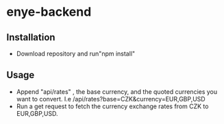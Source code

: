 # enye-backend
## Installation
- Download repository and run"npm install"

## Usage
- Append "api/rates" , the base currency, and the quoted currencies you want to convert. I.e /api/rates?base=CZK&currency=EUR,GBP,USD
- Run a get request to fetch the currency exchange rates from CZK to EUR,GBP,USD.

